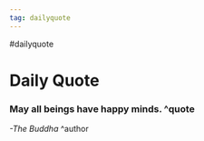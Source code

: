 ```yaml
---
tag: dailyquote
---
```


#dailyquote

# Daily Quote

### May all beings have happy minds. ^quote
*-The Buddha* ^author
